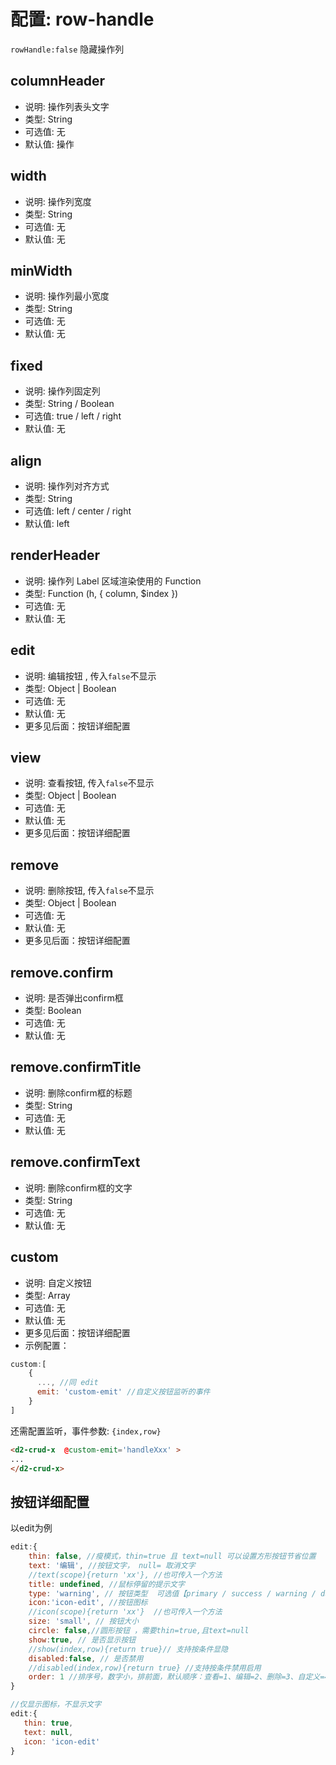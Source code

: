 # 配置: row-handle

`rowHandle:false` 隐藏操作列

## columnHeader

* 说明: 操作列表头文字
* 类型: String
* 可选值: 无
* 默认值: 操作

## width

* 说明: 操作列宽度
* 类型: String
* 可选值: 无
* 默认值: 无

## minWidth

* 说明: 操作列最小宽度
* 类型: String
* 可选值: 无
* 默认值: 无

## fixed

* 说明: 操作列固定列
* 类型: String / Boolean
* 可选值: true / left / right
* 默认值: 无

## align

* 说明: 操作列对齐方式
* 类型: String
* 可选值: left / center / right
* 默认值: left

## renderHeader

* 说明: 操作列 Label 区域渲染使用的 Function
* 类型: Function (h, { column, $index })
* 可选值: 无
* 默认值: 无

## edit

* 说明: 编辑按钮 , 传入`false`不显示
* 类型: Object | Boolean
* 可选值: 无
* 默认值: 无
* 更多见后面：按钮详细配置

## view

* 说明: 查看按钮, 传入`false`不显示
* 类型: Object | Boolean
* 可选值: 无
* 默认值: 无
* 更多见后面：按钮详细配置

## remove

* 说明: 删除按钮, 传入`false`不显示
* 类型: Object | Boolean
* 可选值: 无
* 默认值: 无
* 更多见后面：按钮详细配置

## remove.confirm

* 说明: 是否弹出confirm框
* 类型: Boolean
* 可选值: 无
* 默认值: 无

## remove.confirmTitle

* 说明: 删除confirm框的标题
* 类型: String
* 可选值: 无
* 默认值: 无

## remove.confirmText

* 说明: 删除confirm框的文字
* 类型: String
* 可选值: 无
* 默认值: 无


## custom

* 说明: 自定义按钮
* 类型: Array
* 可选值: 无
* 默认值: 无
* 更多见后面：按钮详细配置
* 示例配置：
```js
custom:[
    {
      ..., //同 edit 
      emit: 'custom-emit' //自定义按钮监听的事件
    }
]
```
还需配置监听，事件参数: `{index,row}`
 ```html
<d2-crud-x  @custom-emit='handleXxx' >
...
</d2-crud-x>
 ```

## 按钮详细配置
以edit为例
```js
edit:{
    thin: false, //瘦模式，thin=true 且 text=null 可以设置方形按钮节省位置 
    text: '编辑', //按钮文字， null= 取消文字
    //text(scope){return 'xx'}, //也可传入一个方法
    title: undefined, //鼠标停留的提示文字
    type: 'warning', // 按钮类型  可选值【primary / success / warning / danger / info / text】
    icon:'icon-edit', //按钮图标
    //icon(scope){return 'xx'}  //也可传入一个方法
    size: 'small', // 按钮大小
    circle: false,//圆形按钮 ，需要thin=true,且text=null
    show:true, // 是否显示按钮
    //show(index,row){return true}// 支持按条件显隐 
    disabled:false, // 是否禁用
    //disabled(index,row){return true} //支持按条件禁用启用 
    order: 1 //排序号，数字小，排前面，默认顺序：查看=1、编辑=2、删除=3、自定义=4
}
```
```js
//仅显示图标，不显示文字
edit:{
   thin: true,
   text: null,
   icon: 'icon-edit'
}
```

